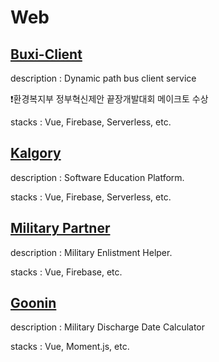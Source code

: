 # Web

## [Buxi-Client](https://github.com/hyunmindev/Web_Buxi-Client)
description : Dynamic path bus client service

❗️환경복지부 정부혁신제안 끝장개발대회 메이크토 수상

stacks : Vue, Firebase, Serverless, etc.


## [Kalgory](https://github.com/hyunmindev/Web_Kalgory)
description : Software Education Platform.

stacks : Vue, Firebase, Serverless, etc.

## [Military Partner](https://github.com/hyunmindev/Web_Military-Partner)
description : Military Enlistment Helper.

stacks : Vue, Firebase, etc.

## [Goonin](https://github.com/hyunmindev/Web_Goonin)
description : Military Discharge Date Calculator

stacks : Vue, Moment.js, etc.
